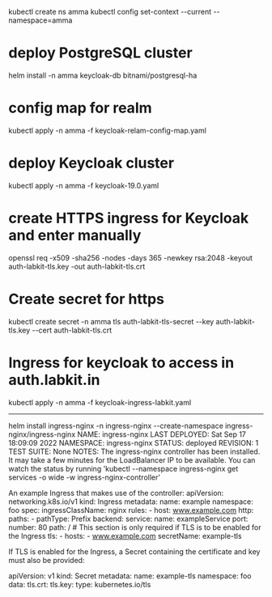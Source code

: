 kubectl create ns amma
kubectl config set-context --current --namespace=amma
# deploy PostgreSQL cluster
helm install -n amma keycloak-db bitnami/postgresql-ha

# config map for realm
kubectl apply -n amma -f keycloak-relam-config-map.yaml
# deploy Keycloak cluster
kubectl apply -n amma -f keycloak-19.0.yaml


# create HTTPS ingress for Keycloak  and enter manually 
<!-- Country Name (2 letter code) [AU]:.
State or Province Name (full name) [Some-State]:.
Locality Name (eg, city) []:.
Organization Name (eg, company) [Internet Widgits Pty Ltd]:Labkit
Organizational Unit Name (eg, section) []:.
Common Name (e.g. server FQDN or YOUR name) []:auth.labkit.in
Email Address []:vidhya@labkit.in -->

 openssl req -x509 -sha256 -nodes -days 365 -newkey rsa:2048 -keyout auth-labkit-tls.key -out auth-labkit-tls.crt

# Create secret for https
 kubectl create secret -n amma tls auth-labkit-tls-secret --key auth-labkit-tls.key --cert auth-labkit-tls.crt

# Ingress for keycloak to access in auth.labkit.in
kubectl apply -n amma -f keycloak-ingress-labkit.yaml

















--------------------------

helm install ingress-nginx -n ingress-nginx --create-namespace ingress-nginx/ingress-nginx
NAME: ingress-nginx
LAST DEPLOYED: Sat Sep 17 18:09:09 2022
NAMESPACE: ingress-nginx
STATUS: deployed
REVISION: 1
TEST SUITE: None
NOTES:
The ingress-nginx controller has been installed.
It may take a few minutes for the LoadBalancer IP to be available.
You can watch the status by running 'kubectl --namespace ingress-nginx get services -o wide -w ingress-nginx-controller'

An example Ingress that makes use of the controller:
  apiVersion: networking.k8s.io/v1
  kind: Ingress
  metadata:
    name: example
    namespace: foo
  spec:
    ingressClassName: nginx
    rules:
      - host: www.example.com
        http:
          paths:
            - pathType: Prefix
              backend:
                service:
                  name: exampleService
                  port:
                    number: 80
              path: /
    # This section is only required if TLS is to be enabled for the Ingress
    tls:
      - hosts:
        - www.example.com
        secretName: example-tls

If TLS is enabled for the Ingress, a Secret containing the certificate and key must also be provided:

  apiVersion: v1
  kind: Secret
  metadata:
    name: example-tls
    namespace: foo
  data:
    tls.crt: <base64 encoded cert>
    tls.key: <base64 encoded key>
  type: kubernetes.io/tls
